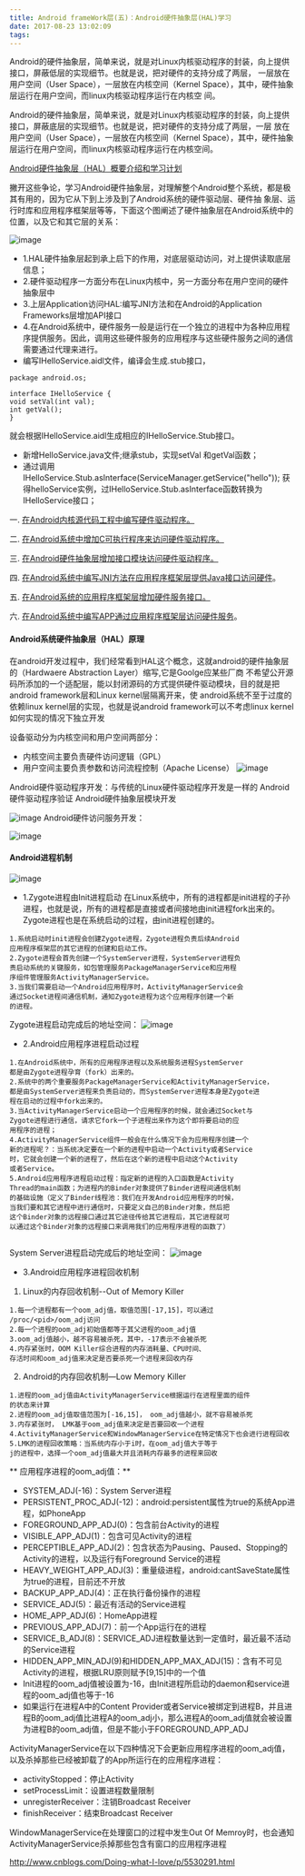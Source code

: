 ```yaml
---
title: Android frameWork层(五)：Android硬件抽象层(HAL)学习
date: 2017-08-23 13:02:09
tags:
---
```

  
   Android的硬件抽象层，简单来说，就是对Linux内核驱动程序的封装，向上提供接口，屏蔽低层的实现细节。也就是说，把对硬件的支持分成了两层，
一层放在用户空间（User Space），一层放在内核空间（Kernel Space），其中，硬件抽象层运行在用户空间，而linux内核驱动程序运行在内核空
间。

<!-- more -->


Android的硬件抽象层，简单来说，就是对Linux内核驱动程序的封装，向上提供接口，屏蔽底层的实现细节。也就是说，把对硬件的支持分成了两层，一层
放在用户空间（User Space），一层放在内核空间（Kernel Space），其中，硬件抽象层运行在用户空间，而linux内核驱动程序运行在内核空间。

[Android硬件抽象层（HAL）概要介绍和学习计划](http://blog.csdn.net/luoshengyang/article/details/6567257)

撇开这些争论，学习Android硬件抽象层，对理解整个Android整个系统，都是极其有用的，因为它从下到上涉及到了Android系统的硬件驱动层、硬件抽
象层、运行时库和应用程序框架层等等，下面这个图阐述了硬件抽象层在Android系统中的位置，以及它和其它层的关系：

![image](http://hi.csdn.net/attachment/201106/25/0_1308977488PkP8.gif)

- 1.HAL硬件抽象层起到承上启下的作用，对底层驱动访问，对上提供读取底层信息；
- 2.硬件驱动程序一方面分布在Linux内核中，另一方面分布在用户空间的硬件抽象层中
- 3.上层Application访问HAL:编写JNI方法和在Android的Application Frameworks层增加API接口
- 4.在Android系统中，硬件服务一般是运行在一个独立的进程中为各种应用程序提供服务。因此，调用这些硬件服务的应用程序与这些硬件服务之间的通信需要通过代理来进行。
- 编写IHelloService.aidl文件，编译会生成.stub接口，

```
package android.os;  

interface IHelloService {  
void setVal(int val);  
int getVal();  
}  
```
就会根据IHelloService.aidl生成相应的IHelloService.Stub接口。

- 新增HelloService.java文件;继承stub，实现setVal 和getVal函数；
- 通过调用IHelloService.Stub.asInterface(ServiceManager.getService("hello")); 获得helloService实例，过IHelloService.Stub.asInterface函数转换为IHelloService接口；


一. [在Android内核源代码工程中编写硬件驱动程序。](http://blog.csdn.net/luoshengyang/article/details/6568411)

二. [在Android系统中增加C可执行程序来访问硬件驱动程序。](http://blog.csdn.net/luoshengyang/article/details/6571210)

三. [在Android硬件抽象层增加接口模块访问硬件驱动程序。](http://blog.csdn.net/luoshengyang/article/details/6573809)

四. [在Android系统中编写JNI方法在应用程序框架层提供Java接口访问硬件](http://blog.csdn.net/luoshengyang/article/details/6575988)。

五. [在Android系统的应用程序框架层增加硬件服务接口。](http://blog.csdn.net/luoshengyang/article/details/6578352)

六. [在Android系统中编写APP通过应用程序框架层访问硬件服务](http://blog.csdn.net/luoshengyang/article/details/6580267)。

#### Android系统硬件抽象层（HAL）原理

在android开发过程中，我们经常看到HAL这个概念，这就android的硬件抽象层的（Hardwaere Abstraction Layer）缩写,它是Goolge应某些厂商
不希望公开源码所添加的一个适配层，能以封闭源码的方式提供硬件驱动模块，目的就是把android framework层和Linux kernel层隔离开来，使
android系统不至于过度的依赖linux kernel层的实现，也就是说android framework可以不考虑linux kernel如何实现的情况下独立开发

设备驱动分为内核空间和用户空间两部分：

- 内核空间主要负责硬件访问逻辑（GPL）
- 用户空间主要负责参数和访问流程控制（Apache License）
![image](http://images2015.cnblogs.com/blog/947400/201605/947400-20160526110655866-1722630862.jpg)


Android硬件驱动程序开发：与传统的Linux硬件驱动程序开发是一样的
Android硬件驱动程序验证
Android硬件抽象层模块开发

![image](http://images2015.cnblogs.com/blog/947400/201605/947400-20160526110658350-1227133419.png)
Android硬件访问服务开发：

![image](http://images2015.cnblogs.com/blog/947400/201605/947400-20160526110700272-504028242.png)


#### Android进程机制

![image](http://images2015.cnblogs.com/blog/947400/201605/947400-20160526110844069-1234308723.jpg)

- 1.Zygote进程由Init进程启动
在Linux系统中，所有的进程都是init进程的子孙进程，也就是说，所有的进程都是直接或者间接地由init进程fork出来的。Zygote进程也是在系统启动的过程，由init进程创建的。

```
1.系统启动时init进程会创建Zygote进程，Zygote进程负责后续Android
应用程序框架层的其它进程的创建和启动工作。
2.Zygote进程会首先创建一个SystemServer进程，SystemServer进程负
责启动系统的关键服务，如包管理服务PackageManagerService和应用程
序组件管理服务ActivityManagerService。
3.当我们需要启动一个Android应用程序时，ActivityManagerService会
通过Socket进程间通信机制，通知Zygote进程为这个应用程序创建一个新
的进程。

```
Zygote进程启动完成后的地址空间：
![image](http://images2015.cnblogs.com/blog/947400/201605/947400-20160526110845397-548539053.jpg)

- 2.Android应用程序进程启动过程

```
1.在Android系统中，所有的应用程序进程以及系统服务进程SystemServer
都是由Zygote进程孕育（fork）出来的。
2.系统中的两个重要服务PackageManagerService和ActivityManagerService，
都是由SystemServer进程来负责启动的，而SystemServer进程本身是Zygote进
程在启动的过程中fork出来的。
3.当ActivityManagerService启动一个应用程序的时候，就会通过Socket与
Zygote进程进行通信，请求它fork一个子进程出来作为这个即将要启动的应
用程序的进程；
4.ActivityManagerService组件一般会在什么情况下会为应用程序创建一个
新的进程呢？：当系统决定要在一个新的进程中启动一个Activity或者Service
时，它就会创建一个新的进程了，然后在这个新的进程中启动这个Activity
或者Service。
5.Android应用程序进程启动过程：指定新的进程的入口函数是Activity
Thread的main函数；为进程内的Binder对象提供了Binder进程间通信机制
的基础设施（定义了Binder线程池：我们在开发Android应用程序的时候，
当我们要和其它进程中进行通信时，只要定义自己的Binder对象，然后把
这个Binder对象的远程接口通过其它途径传给其它进程后，其它进程就可
以通过这个Binder对象的远程接口来调用我们的应用程序进程的函数了）


```
System Server进程启动完成后的地址空间：
![image](http://images2015.cnblogs.com/blog/947400/201605/947400-20160526110846678-215170336.jpg)

- 3.Android应用程序进程回收机制

1. Linux的内存回收机制--Out of Memory Killer

```
1.每一个进程都有一个oom_adj值，取值范围[-17,15]，可以通过
/proc/<pid>/oom_adj访问
2.每一个进程的oom_adj初始值都等于其父进程的oom_adj值
3.oom_adj值越小，越不容易被杀死，其中，-17表示不会被杀死
4.内存紧张时，OOM Killer综合进程的内存消耗量、CPU时间、
存活时间和oom_adj值来决定是否要杀死一个进程来回收内存
```

2. Android的内存回收机制—Low Memory Killer

```
1.进程的oom_adj值由ActivityManagerService根据运行在进程里面的组件
的状态来计算
2.进程的oom_adj值取值范围为[-16,15]， oom_adj值越小，就不容易被杀死
3.内存紧张时， LMK基于oom_adj值来决定是否要回收一个进程
4.ActivityManagerService和WindowManagerService在特定情况下也会进行进程回收
5.LMK的进程回收策略：当系统内存小于i时，在oom_adj值大于等于
j的进程中，选择一个oom_adj值最大并且消耗内存最多的进程来回收
```
** 应用程序进程的oom_adj值：**

- SYSTEM_ADJ(-16)：System Server进程
- PERSISTENT_PROC_ADJ(-12)：android:persistent属性为true的系统App进程，如PhoneApp
- FOREGROUND_APP_ADJ(0)：包含前台Activity的进程
- VISIBLE_APP_ADJ(1)：包含可见Activity的进程
- PERCEPTIBLE_APP_ADJ(2)：包含状态为Pausing、Paused、Stopping的Activity的进程，以及运行有Foreground Service的进程
- HEAVY_WEIGHT_APP_ADJ(3)：重量级进程，android:cantSaveState属性为true的进程，目前还不开放
- BACKUP_APP_ADJ(4)：正在执行备份操作的进程
- SERVICE_ADJ(5)：最近有活动的Service进程
- HOME_APP_ADJ(6)：HomeApp进程
- PREVIOUS_APP_ADJ(7)：前一个App运行在的进程
- SERVICE_B_ADJ(8)：SERVICE_ADJ进程数量达到一定值时，最近最不活动的Service进程
- HIDDEN_APP_MIN_ADJ(9)和HIDDEN_APP_MAX_ADJ(15)：含有不可见Activity的进程，根据LRU原则赋予[9,15]中的一个值
- Init进程的oom_adj值被设置为-16，由Init进程所启动的daemon和service进程的oom_adj值也等于-16
- 如果运行在进程A中的Content Provider或者Service被绑定到进程B，并且进程B的oom_adj值比进程A的oom_adj小，那么进程A的oom_adj值就会被设置为进程B的oom_adj值，但是不能小于FOREGROUND_APP_ADJ

ActivityManagerService在以下四种情况下会更新应用程序进程的oom_adj值，以及杀掉那些已经被卸载了的App所运行在的应用程序进程：

- activityStopped：停止Activity
- setProcessLimit：设置进程数量限制
- unregisterReceiver：注销Broadcast Receiver
- finishReceiver：结束Broadcast Receiver

WindowManagerService在处理窗口的过程中发生Out Of Memroy时，也会通知ActivityManagerService杀掉那些包含有窗口的应用程序进程


http://www.cnblogs.com/Doing-what-I-love/p/5530291.html





